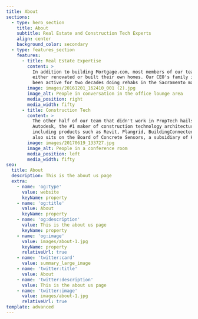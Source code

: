 ```yaml
---
title: About
sections:
  - type: hero_section
    title: About
    subtitle: Real Estate and Construction Tech Experts
    align: center
    background_color: secondary
  - type: features_section
    features:
      - title: Real Estate Expertise
        content: >
          In addition to building Mortgage.com, most members of our team have
          either renovated or built their own homes. Our CEO's family is has
          been active for two decades doing rehabs in the Sacramento market. 
        image: images/20161201_162410_001 (2).jpg
        image_alt: People in conversation in the office lounge area
        media_position: right
        media_width: fifty
      - title: Construction Tech
        content: >
          The other half of our team that didn't work in PropTech hails from
          Autodesk, the #1 maker of construction technology architecture
          including products such as Revit, Plangrid, BuildingConnected. Our CEO
          also sits on the Board of Concrete Sensors, a subsidiary of Hilti.  
        image: images/20170619_133727.jpg
        image_alt: People in a conference room
        media_position: left
        media_width: fifty
seo:
  title: About
  description: This is the about us page
  extra:
    - name: 'og:type'
      value: website
      keyName: property
    - name: 'og:title'
      value: About
      keyName: property
    - name: 'og:description'
      value: This is the about us page
      keyName: property
    - name: 'og:image'
      value: images/about-1.jpg
      keyName: property
      relativeUrl: true
    - name: 'twitter:card'
      value: summary_large_image
    - name: 'twitter:title'
      value: About
    - name: 'twitter:description'
      value: This is the about us page
    - name: 'twitter:image'
      value: images/about-1.jpg
      relativeUrl: true
template: advanced
---
```


